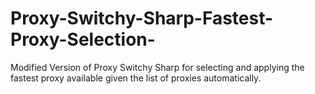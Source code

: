 Proxy-Switchy-Sharp-Fastest-Proxy-Selection-
============================================

Modified Version of Proxy Switchy Sharp for selecting and applying the fastest proxy available given the list of proxies automatically.
